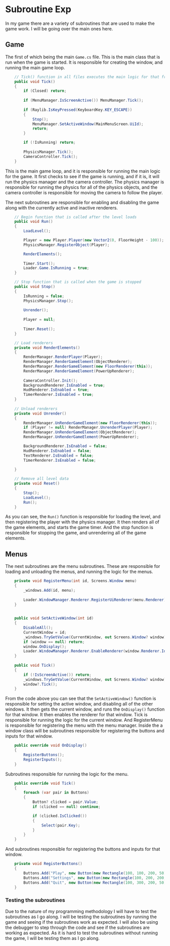 # Subroutine Exp

In my game there are a variety of subroutines that are used to make the game work. I will be going over the main ones here.

## Game

The first of which being the main `Game.cs` file. This is the main class that is run when the game is started. It is responsible for creating the window, and running the main game loop.

```cs
    // Tick() function in all files executes the main logic for that frame
    public void Tick()
    {
        if (Closed) return;
        
        if (MenuManager.IsScreenActive()) MenuManager.Tick();
        
        if (Raylib.IsKeyPressed(KeyboardKey.KEY_ESCAPE))
        {
            Stop();
            MenuManager.SetActiveWindow(MainMenuScreen.UiId);
            return;
        }

        if (!IsRunning) return;
        
        PhysicsManager.Tick();
        CameraController.Tick();
    }
```
 
This is the main game loop, and it is responsible for running the main logic for the game. It first checks to see if the game is running, and if it is, it will run the physics manager and the camera controller. The physics manager is responsible for running the physics for all of the physics objects, and the camera controller is responsible for moving the camera to follow the player.

The next subroutines are responsible for enabling and disabling the game along with the currently active and inactive renderers.

```cs 
    // Begin function that is called after the level loads
    public void Run()
    {
        LoadLevel();

        Player = new Player.Player(new Vector2(0, FloorHeight - 100));
        PhysicsManager.RegisterObject(Player);

        RenderElements();
        
        Timer.Start();
        Loader.Game.IsRunning = true;
    }

    // Stop function that is called when the game is stopped
    public void Stop()
    {
        IsRunning = false;
        PhysicsManager.Stop();
    
        Unrender();
        
        Player = null;
        
        Timer.Reset();
    }

    // Load renderers 
    private void RenderElements()
    {
        RenderManager.RenderPlayer(Player);
        RenderManager.RenderGameElement(ObjectRenderer);
        RenderManager.RenderGameElement(new FloorRenderer(this));
        RenderManager.RenderGameElement(PowerUpRenderer);
        
        CameraController.Init();
        BackgroundRenderer.IsEnabled = true;
        HudRenderer.IsEnabled = true;
        TimerRenderer.IsEnabled = true;
    }
    
    // Unload renderers
    private void Unrender()
    {
        RenderManager.UnRenderGameElement(new FloorRenderer(this));
        if (Player != null) RenderManager.UnrenderPlayer(Player);
        RenderManager.UnRenderGameElement(ObjectRenderer);
        RenderManager.UnRenderGameElement(PowerUpRenderer);

        BackgroundRenderer.IsEnabled = false;
        HudRenderer.IsEnabled = false;
        TextRenderer.IsEnabled = false;
        TimerRenderer.IsEnabled = false;
        
    }

    // Remove all level data
    private void Reset()
    {
        Stop();
        LoadLevel();
        Run();
    }
```

As you can see, the `Run()` function is responsible for loading the level, and then registering the player with the physics manager. It then renders all of the game elements, and starts the game timer.
And the stop function is responsible for stopping the game, and unrendering all of the game elements.

## Menus

The next subroutines are the menu subroutines. These are responsible for loading and unloading the menus, and running the logic for the menus.

```cs
    private void RegisterMenu(int id, Screens.Window menu)
    {
        _windows.Add(id, menu);
        
        Loader.WindowManager.Renderer.RegisterUiRenderer(menu.Renderer);
    }
    

    public void SetActiveWindow(int id)
    {
        DisableAll();
        CurrentWindow = id;
        _windows.TryGetValue(CurrentWindow, out Screens.Window? window);
        if (window == null) return;
        window.OnDisplay();
        Loader.WindowManager.Renderer.EnableRenderer(window.Renderer.Identifier);
    }
        
    public void Tick()
    {
        if (!IsScreenActive()) return;
        _windows.TryGetValue(CurrentWindow, out Screens.Window? window);
        window?.Tick();
    }
```

From the code above you can see that the `SetActiveWindow()` function is responsible for setting the active window, and disabling all of the other windows. It then gets the current window, and runs the `OnDisplay()` function for that window. It then enables the renderer for that window.
Tick is responsible for running the logic for the current window.
And RegisterMenu is responsible for registering the menu with the menu manager.
Inside the a window class will be subroutines responsible for registering the buttons and inputs for that window.

```cs
    public override void OnDisplay()
    {
        RegisterButtons();
        RegisterInputs();
    }
```

Subroutines responsible for running the logic for the menu.

```cs
    public override void Tick()
    {
        foreach (var pair in Buttons)
        {
            Button? clicked = pair.Value;
            if (clicked == null) continue;

            if (clicked.IsClicked())
            {
                Select(pair.Key);
            }
        }
    }
```

And subroutines responsible for registering the buttons and inputs for that window.

```cs
    private void RegisterButtons()
    {
        Buttons.Add("Play", new Button(new Rectangle(100, 100, 200, 50), "Play", Color.WHITE, Color.BLACK));
        Buttons.Add("Settings", new Button(new Rectangle(100, 200, 200, 50), "Settings", Color.WHITE, Color.BLACK));
        Buttons.Add("Quit", new Button(new Rectangle(100, 300, 200, 50), "Quit", Color.WHITE, Color.BLACK));
    }
```

### Testing the subroutines

Due to the nature of my programming methodology I will have to test the subroutines as I go along. I will be testing the subroutines by running the game and seeing if the subroutines work as expected. I will also be using the debugger to step through the code and see if the subroutines are working as expected.
As it is hard to test the subroutines without running the game, I will be testing them as I go along.